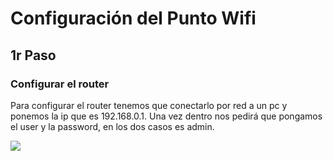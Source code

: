 # Configuración del Punto Wifi

## 1r Paso

### Configurar el router 
Para configurar el router tenemos que conectarlo por red a un pc y ponemos la ip que es 192.168.0.1. Una vez dentro nos pedirá que pongamos el user y la password, en los dos casos es admin.

![](../../img/puntowifi6.jpg)


